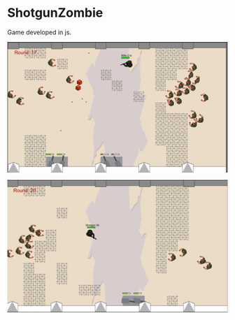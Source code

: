 # ShotgunZombie

Game developed in js.

![Description of the image](https://github.com/Mark-RI/ShotgunZombie/blob/main/Screenshot%202025-10-03%20174140.png)

![Description of the image](https://github.com/Mark-RI/ShotgunZombie/blob/main/Screenshot%202025-10-03%20174518.png)
